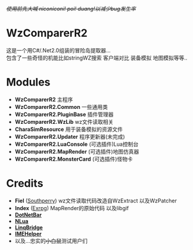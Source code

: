 *<s>使用前先大喊 niconiconi! poi! duang!以减少bug发生率</s>*

# WzComparerR2
这是一个用C#/.Net2.0组装的冒险岛提取器...  
包含了一些奇怪的机能比如stringWZ搜索 客户端对比 装备模拟 地图模拟等等..  

# Modules
- **WzComparerR2** 主程序
- **WzComparerR2.Common** 一些通用类
- **WzComparerR2.PluginBase** 插件管理器
- **WzComparerR2.WzLib** wz文件读取相关
- **CharaSimResource** 用于装备模拟的资源文件
- **WzComparerR2.Updater** 程序更新器(未完成)
- **WzComparerR2.LuaConsole** (可选插件)Lua控制台
- **WzComparerR2.MapRender** (可选插件)地图仿真器
- **WzComparerR2.MonsterCard** (可选插件)怪物卡

# Credits
- **Fiel** ([Southperry](http://www.southperry.net))  wz文件读取代码改造自WzExtract 以及WzPatcher
- **Index** ([Exrpg](http://bbs.exrpg.com/space-uid-137285.html)) MapRender的原始代码 以及libgif
- **[DotNetBar](http://www.devcomponents.com/)**
- **[NLua](https://github.com/NLua)**
- **[LinqBridge](http://code.google.com/p/linqbridge)**
- **[IMEHelper](https://github.com/JLChnToZ/IMEHelper)**  
- 以及...忠实的<s>小白鼠</s>测试用户们
